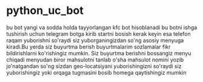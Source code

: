 # python_uc_bot
bu bot yangi va sodda holda tayyorlangan kfc bot hisoblanadi
bu botni ishga tushirish uchun telegram botga kirib startni bosish kerak keyin esa telefon raqam yuborishni so'raydi siz yuborganingizdan so'ng asosiy menyuga kiradi.Bu yerda siz buyurtma berish buyurtmalarim sozlamalar fikr bildirishlarni ko'rishingiz mumkin. Siz buyurtma berishni bossangiz menyu chiqadi menyudan biror mahsulotni tanlab o'sha mahsulot nomini yozib jo'natgandan so'ng sizdan geo-locatsiyani yuborishingizni so'raydi siz yuborishingiz yoki orqaga tugmasini bosib homega qaytishingiz mumkin
